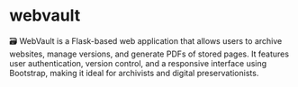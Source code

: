 # webvault
🗃️ WebVault is a Flask-based web application that allows users to archive websites, manage versions, and generate PDFs of stored pages. It features user authentication, version control, and a responsive interface using Bootstrap, making it ideal for archivists and digital preservationists.
